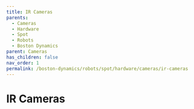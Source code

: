 ```yaml
---
title: IR Cameras
parents:
  - Cameras
  - Hardware
  - Spot
  - Robots
  - Boston Dynamics
parent: Cameras
has_children: false
nav_order: 1
permalink: /boston-dynamics/robots/spot/hardware/cameras/ir-cameras
---
```


# IR Cameras

